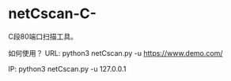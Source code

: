 # netCscan-C-
C段80端口扫描工具。

如何使用？
URL:
python3 netCscan.py -u https://www.demo.com/

IP:
python3 netCscan.py -u 127.0.0.1
